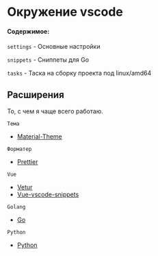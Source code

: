 # Окружение vscode

#### Содержимое:

`settings` - Основные настройки

`snippets` - Сниппеты для Go

`tasks` - Таска на сборку проекта под linux/amd64

## Расширения

То, с чем я чаще всего работаю.

`Тема`

- [Material-Theme](https://marketplace.visualstudio.com/items?itemName=Equinusocio.vsc-material-theme)

`Форматер`

- [Prettier](https://marketplace.visualstudio.com/items?itemName=esbenp.prettier-vscode)

`Vue`

- [Vetur](https://marketplace.visualstudio.com/items?itemName=octref.vetur)
- [Vue-vscode-snippets](https://marketplace.visualstudio.com/items?itemName=sdras.vue-vscode-snippets)

`Golang`

- [Go](https://marketplace.visualstudio.com/items?itemName=golang.Go)

`Python`

- [Python](https://marketplace.visualstudio.com/items?itemName=ms-python.python)
